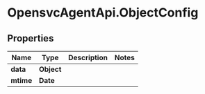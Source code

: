 # OpensvcAgentApi.ObjectConfig

## Properties

Name | Type | Description | Notes
------------ | ------------- | ------------- | -------------
**data** | **Object** |  | 
**mtime** | **Date** |  | 


